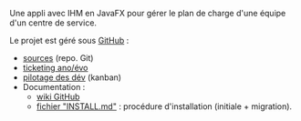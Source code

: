 Une appli avec IHM en JavaFX pour gérer le plan de charge d'une équipe d'un centre de service.

Le projet est géré sous [GitHub](https://github.com/bugmaker31/planCharge) :
- [sources](https://github.com/bugmaker31/planCharge) (repo. Git)
- [ticketing ano/évo](https://github.com/bugmaker31/planCharge/issues)
- [pilotage des dév](https://github.com/bugmaker31/planCharge/projects) (kanban)
- Documentation :
    - [wiki GitHub](https://github.com/bugmaker31/planCharge/wiki)
    - [fichier "INSTALL.md"](https://github.com/bugmaker31/planCharge/blob/master/INSTALL.md) : procédure d'installation (initiale + migration).